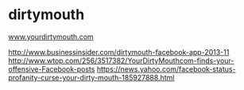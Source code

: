 dirtymouth
==========

www.yourdirtymouth.com

http://www.businessinsider.com/dirtymouth-facebook-app-2013-11
http://www.wtop.com/256/3517382/YourDirtyMouthcom-finds-your-offensive-Facebook-posts
https://news.yahoo.com/facebook-status-profanity-curse-your-dirty-mouth-185927888.html
